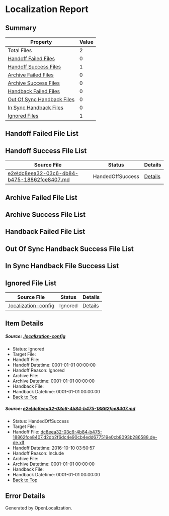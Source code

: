 # <a name='report-top'></a> Localization Report

## Summary
 Property | Value 
 -------- | ----- 
 Total Files | 2
[ Handoff Failed Files ](#handoff-failed-list)| 0
[ Handoff Success Files ](#handoff-success-list)| 1
[ Archive Failed Files ](#archive-failed-list)| 0
[ Archive Success Files ](#archive-success-list)| 0
[ Handback Failed Files ](#handback-failed-list)| 0
[ Out Of Sync Handback Files ](#outofsync-handback-success-list)| 0
[ In Sync Handback Files ](#insync-handback-success-list)| 0
[ Ignored Files ](#ignored-list)| 1

## <a name='handoff-failed-list'></a> Handoff Failed File List

## <a name='handoff-success-list'></a> Handoff Success File List
 Source File | Status | Details 
 ----------- | ------ | ------- 
 [e2e\dc8eea32-03c6-4b84-b475-18862fce8407.md](https://github.com/OpenLocalizationTestOrg/ol-test0/blob/b69d450897fa3039f7a6be4537dbd45a8fa779fb/e2e/dc8eea32-03c6-4b84-b475-18862fce8407.md) | HandedOffSuccess | [Details](#49e9fa0b3eac94c190aec542bf405283fd83adb41)

## <a name='archive-failed-list'></a> Archive Failed File List

## <a name='archive-success-list'></a> Archive Success File List

## <a name='handback-failed-list'></a> Handback Failed File List

## <a name='outofsync-handback-success-list'></a> Out Of Sync Handback Success File List

## <a name='insync-handback-success-list'></a> In Sync Handback File Success List

## <a name='ignored-list'></a> Ignored File List
 Source File | Status | Details 
 ----------- | ------ | ------- 
 [.localization-config](https://github.com/OpenLocalizationTestOrg/ol-test0/blob/b69d450897fa3039f7a6be4537dbd45a8fa779fb/.localization-config) | Ignored | [Details](#c268a05ecaa7ec85942ed632c29928ee5bd6da8d0)

## Item Details
##### <a name='c268a05ecaa7ec85942ed632c29928ee5bd6da8d0'></a> Source: [.localization-config](https://github.com/OpenLocalizationTestOrg/ol-test0/blob/b69d450897fa3039f7a6be4537dbd45a8fa779fb/.localization-config)
* Status: Ignored
* Target File: 
* Handoff File: 
* Handoff Datetime: 0001-01-01 00:00:00
* Handoff Reason: Ignored
* Archive File: 
* Archive Datetime: 0001-01-01 00:00:00
* Handback File: 
* Handback Datetime: 0001-01-01 00:00:00
* [Back to Top](#report-top)

##### <a name='49e9fa0b3eac94c190aec542bf405283fd83adb41'></a> Source: [e2e\dc8eea32-03c6-4b84-b475-18862fce8407.md](https://github.com/OpenLocalizationTestOrg/ol-test0/blob/b69d450897fa3039f7a6be4537dbd45a8fa779fb/e2e/dc8eea32-03c6-4b84-b475-18862fce8407.md)
* Status: HandedOffSuccess
* Target File: 
* Handoff File: [dc8eea32-03c6-4b84-b475-18862fce8407.d2db2f6dc4e90cb4edd677519e0cb8093b286588.de-de.xlf](https://github.com/OpenLocalizationTestOrg/ol-test0-handoff/blob/eb2be88ec52ecdf434a16581313bd29dcfe094ae/ol-handoff/OpenLocalizationTestOrg/ol-test0-dede/qimu/ht/dc8eea32-03c6-4b84-b475-18862fce8407.d2db2f6dc4e90cb4edd677519e0cb8093b286588.de-de.xlf)
* Handoff Datetime: 2016-10-10 03:50:57
* Handoff Reason: Include
* Archive File: 
* Archive Datetime: 0001-01-01 00:00:00
* Handback File: 
* Handback Datetime: 0001-01-01 00:00:00
* [Back to Top](#report-top)


## Error Details

Generated by OpenLocalization.
